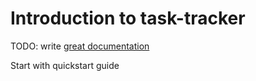 # Introduction to task-tracker

TODO: write [great documentation](http://jacobian.org/writing/what-to-write/)

Start with quickstart guide
